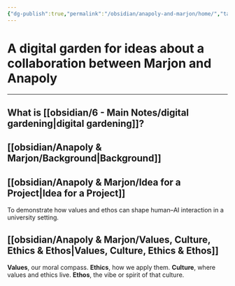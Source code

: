 ```yaml
---
{"dg-publish":true,"permalink":"/obsidian/anapoly-and-marjon/home/","tags":["gardenEntry"],"created":"2025-08-11T21:46:53.866+01:00","updated":"2025-08-11T23:32:55.643+01:00"}
---
```


# A digital garden for ideas about a collaboration between Marjon and Anapoly

---

## What is [[obsidian/6 - Main Notes/digital gardening\|digital gardening]]? 

## [[obsidian/Anapoly & Marjon/Background\|Background]] 

## [[obsidian/Anapoly & Marjon/Idea for a Project\|Idea for a Project]]   
To demonstrate how values and ethos can shape human–AI interaction in a university setting.

## [[obsidian/Anapoly & Marjon/Values, Culture, Ethics & Ethos\|Values, Culture, Ethics & Ethos]]

**Values**, our moral compass.
**Ethics**, how we apply them.
**Culture**, where values and ethics live.
**Ethos**, the vibe or spirit of that culture.